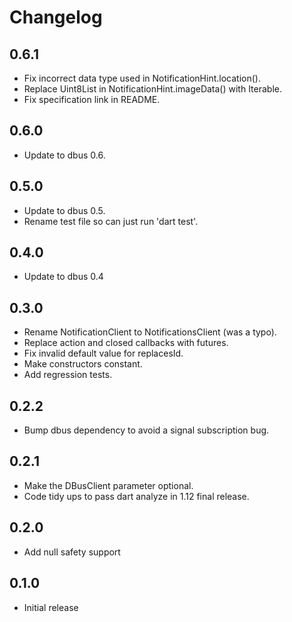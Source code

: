 # Changelog

## 0.6.1

* Fix incorrect data type used in NotificationHint.location().
* Replace Uint8List in NotificationHint.imageData() with Iterable<int>.
* Fix specification link in README.

## 0.6.0

* Update to dbus 0.6.

## 0.5.0

* Update to dbus 0.5.
* Rename test file so can just run 'dart test'.

## 0.4.0

* Update to dbus 0.4

## 0.3.0

* Rename NotificationClient to NotificationsClient (was a typo).
* Replace action and closed callbacks with futures.
* Fix invalid default value for replacesId.
* Make constructors constant.
* Add regression tests.

## 0.2.2

* Bump dbus dependency to avoid a signal subscription bug.

## 0.2.1

* Make the DBusClient parameter optional.
* Code tidy ups to pass dart analyze in 1.12 final release.

## 0.2.0

* Add null safety support

## 0.1.0

* Initial release
